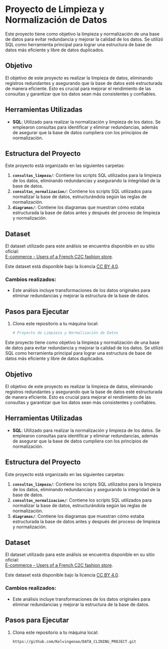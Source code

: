 # Proyecto de Limpieza y Normalización de Datos

Este proyecto tiene como objetivo la limpieza y normalización de una base de datos para evitar redundancia y mejorar la calidad de los datos. Se utilizó SQL como herramienta principal para lograr una estructura de base de datos más eficiente y libre de datos duplicados.

## Objetivo

El objetivo de este proyecto es realizar la limpieza de datos, eliminando registros redundantes y asegurando que la base de datos esté estructurada de manera eficiente. Esto es crucial para mejorar el rendimiento de las consultas y garantizar que los datos sean más consistentes y confiables.

## Herramientas Utilizadas

- **SQL**: Utilizado para realizar la normalización y limpieza de los datos. Se emplearon consultas para identificar y eliminar redundancias, además de asegurar que la base de datos cumpliera con los principios de normalización.

## Estructura del Proyecto

Este proyecto está organizado en las siguientes carpetas:

1. **`consultas_limpeza/`**: Contiene los scripts SQL utilizados para la limpieza de los datos, eliminando redundancias y asegurando la integridad de la base de datos.
2. **`consultas_normalizacion/`**: Contiene los scripts SQL utilizados para normalizar la base de datos, estructurándola según las reglas de normalización.
3. **`diagramas/`**: Contiene los diagramas que muestran cómo estaba estructurada la base de datos antes y después del proceso de limpieza y normalización.

## Dataset

El dataset utilizado para este análisis se encuentra disponible en su sitio oficial:  
[E-commerce - Users of a French C2C fashion store](https://www.kaggle.com/datasets/jmmvutu/ecommerce-users-of-a-french-c2c-fashion-store).

Este dataset está disponible bajo la licencia [CC BY 4.0](https://creativecommons.org/licenses/by/4.0/).

### Cambios realizados:
- Este análisis incluye transformaciones de los datos originales para eliminar redundancias y mejorar la estructura de la base de datos.

## Pasos para Ejecutar

1. Clona este repositorio a tu máquina local:
   ```bash
   # Proyecto de Limpieza y Normalización de Datos

Este proyecto tiene como objetivo la limpieza y normalización de una base de datos para evitar redundancia y mejorar la calidad de los datos. Se utilizó SQL como herramienta principal para lograr una estructura de base de datos más eficiente y libre de datos duplicados.

## Objetivo

El objetivo de este proyecto es realizar la limpieza de datos, eliminando registros redundantes y asegurando que la base de datos esté estructurada de manera eficiente. Esto es crucial para mejorar el rendimiento de las consultas y garantizar que los datos sean más consistentes y confiables.

## Herramientas Utilizadas

- **SQL**: Utilizado para realizar la normalización y limpieza de los datos. Se emplearon consultas para identificar y eliminar redundancias, además de asegurar que la base de datos cumpliera con los principios de normalización.

## Estructura del Proyecto

Este proyecto está organizado en las siguientes carpetas:

1. **`consultas_limpeza/`**: Contiene los scripts SQL utilizados para la limpieza de los datos, eliminando redundancias y asegurando la integridad de la base de datos.
2. **`consultas_normalizacion/`**: Contiene los scripts SQL utilizados para normalizar la base de datos, estructurándola según las reglas de normalización.
3. **`diagramas/`**: Contiene los diagramas que muestran cómo estaba estructurada la base de datos antes y después del proceso de limpieza y normalización.

## Dataset

El dataset utilizado para este análisis se encuentra disponible en su sitio oficial:  
[E-commerce - Users of a French C2C fashion store](https://www.kaggle.com/datasets/jmmvutu/ecommerce-users-of-a-french-c2c-fashion-store).

Este dataset está disponible bajo la licencia [CC BY 4.0](https://creativecommons.org/licenses/by/4.0/).

### Cambios realizados:
- Este análisis incluye transformaciones de los datos originales para eliminar redundancias y mejorar la estructura de la base de datos.

## Pasos para Ejecutar

1. Clona este repositorio a tu máquina local:
   ```bash
   https://github.com/Kelvingenao/DATA_CLINING_PROJECT.git


